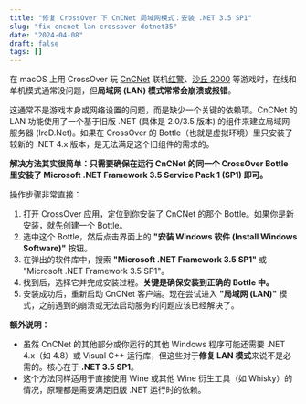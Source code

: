 ```yaml
---
title: "修复 CrossOver 下 CnCNet 局域网模式：安装 .NET 3.5 SP1"
slug: "fix-cncnet-lan-crossover-dotnet35"
date: "2024-04-08"
draft: false
tags: []
---
```


在 macOS 上用 CrossOver 玩 [CnCNet](https://cncnet.org/) 联机[红警](https://www.openra.net/)、[沙丘 2000](https://www.d2k.world/) 等游戏时，在线和单机模式通常没问题，但**局域网 (LAN) 模式常常会崩溃或报错**。

这通常不是游戏本身或网络设置的问题，而是缺少一个关键的依赖项。CnCNet 的 LAN 功能使用了一个基于旧版 .NET (具体是 2.0/3.5 版本) 的组件来建立局域网服务器 (IrcD.Net)。如果在 CrossOver 的 Bottle（也就是虚拟环境）里只安装了较新的 .NET 4.x 版本，是无法满足这个旧组件的需求的。

**解决方法其实很简单：只需要确保在运行 CnCNet 的同一个 CrossOver Bottle 里安装了 Microsoft .NET Framework 3.5 Service Pack 1 (SP1) 即可。**

操作步骤非常直接：

1.  打开 CrossOver 应用，定位到你安装了 CnCNet 的那个 Bottle。如果你是新安装，就先创建一个 Bottle。
2.  选中这个 Bottle，然后点击界面上的 **"安装 Windows 软件 (Install Windows Software)"** 按钮。
3.  在弹出的软件库中，搜索 **"Microsoft .NET Framework 3.5 SP1"** 或 "Microsoft .NET Framework 3.5 SP1"。
4.  找到后，选择它并完成安装过程。**关键是确保安装到正确的 Bottle 中。**
5.  安装成功后，重新启动 CnCNet 客户端。现在尝试进入 **"局域网 (LAN)"** 模式，之前遇到的崩溃或无法启动服务的问题应该已经解决了。

**额外说明：**

*   虽然 CnCNet 的其他部分或你运行的其他 Windows 程序可能还需要 .NET 4.x（如 4.8）或 Visual C++ 运行库，但这些对于**修复 LAN 模式**来说不是必需的。核心在于 **.NET 3.5 SP1**。
*   这个方法同样适用于直接使用 Wine 或其他 Wine 衍生工具（如 Whisky）的情况，原理都是需要满足旧版 .NET 运行时的依赖。 